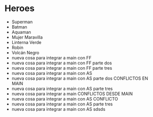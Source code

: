 # Heroes

* Superman
* Batman
* Aquaman
* Mujer Maravilla
* Linterna Verde
* Robin
* Volcán Negro
* nueva cosa para integrar a main con FF
* nueva cosa para integrar a main con FF parte dos
* nueva cosa para integrar a main con FF parte tres
* nueva cosa para integrar a main con AS
* nueva cosa para integrar a main con AS parte dos CONFLICTOS EN MAIN
* nueva cosa para integrar a main con AS parte tres
* nueva cosa para integrar a main CONFLICTOS DESDE MAIN
* nueva cosa para integrar a main con AS CONFLICTO
* nueva cosa para integrar a main con AS parte tres
* nueva cosa para integrar a main con AS
sdsds
